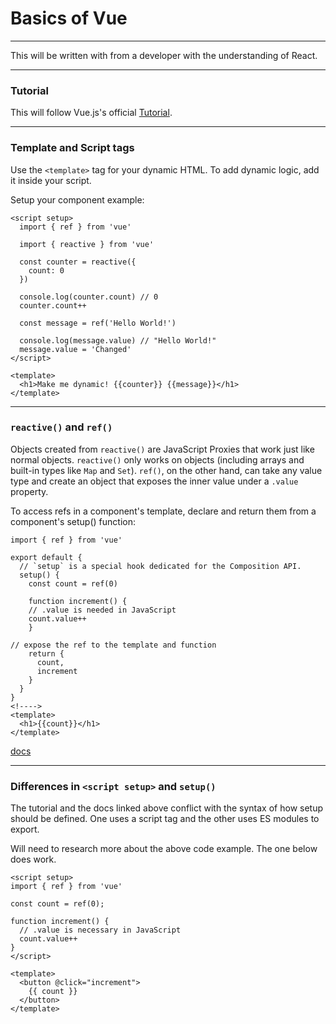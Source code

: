 # Basics of Vue

---

This will be written with from a developer with the understanding of React.

---
### Tutorial

This will follow Vue.js's official [Tutorial](https://vuejs.org/tutorial/#step-1).

---

### Template and Script tags
Use the `<template>` tag for your dynamic HTML. 
To add dynamic logic, add it inside your script.

Setup your component example:
```vue
<script setup>
  import { ref } from 'vue'

  import { reactive } from 'vue'

  const counter = reactive({
    count: 0
  })

  console.log(counter.count) // 0
  counter.count++
  
  const message = ref('Hello World!')

  console.log(message.value) // "Hello World!"
  message.value = 'Changed'
</script>

<template>
  <h1>Make me dynamic! {{counter}} {{message}}</h1>
</template>
```

---

### `reactive()` and `ref()`
Objects created from `reactive()` are JavaScript Proxies that work just like normal objects.
`reactive()` only works on objects (including arrays and built-in types like `Map` and `Set`).
`ref()`, on the other hand, can take any value type and create an object that
exposes the inner value under a `.value` property.

To access refs in a component's template, declare and return them from a component's setup() function:
```vue
import { ref } from 'vue'

export default {
  // `setup` is a special hook dedicated for the Composition API.
  setup() {
    const count = ref(0)

    function increment() {
    // .value is needed in JavaScript
    count.value++
    }

// expose the ref to the template and function
    return { 
      count,
      increment
    }
  }
}
<!---->
<template>
  <h1>{{count}}</h1>
</template>
```

[docs](https://vuejs.org/guide/essentials/reactivity-fundamentals.html)

---
### Differences in `<script setup>` and `setup()`

The tutorial and the docs linked above conflict with the syntax of how 
setup should be defined. One uses a script tag and the other uses ES modules to export.

Will need to research more about the above code example. The one below does work.
```vue
<script setup>
import { ref } from 'vue'

const count = ref(0);

function increment() {
  // .value is necessary in JavaScript
  count.value++
}
</script>

<template>
  <button @click="increment">
    {{ count }}
  </button>
</template>

```


